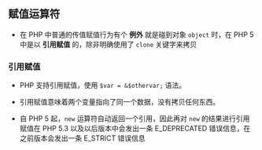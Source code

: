 ## 赋值运算符
* 在 PHP 中普通的传值赋值行为有个 __例外__ 就是碰到对象 `object` 时，在 PHP 5 中是以 __引用赋值__ 的，除非明确使用了 `clone` 关键字来拷贝


### 引用赋值
* PHP 支持引用赋值，使用 `$var = &$othervar;` 语法。

* 引用赋值意味着两个变量指向了同一个数据，没有拷贝任何东西。

* 自 PHP 5 起，`new` 运算符自动返回一个引用，因此再对 `new` 的结果进行引用赋值在 PHP 5.3 以及以后版本中会发出一条 E_DEPRECATED 错误信息，在之前版本会发出一条 E_STRICT 错误信息
